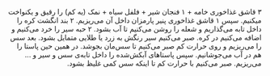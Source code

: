 <p style="direction:rtl">
۳ قاشق غذاخوری خامه + ۱ فنجان شیر + فلفل سیاه + نمک (یه کم) را رقیق و یکنواخت میکنیم. سپس ۱ قاشق غذاخوری پنیر پارمزان داخل آن می‌ریزیم.
۲ بند انگشت کره را داخل تابه می‌گذاریم و شعله را روشن می‌کنیم تا آب بشود.
۲ حبه سیر را خرد می‌کنیم و اضافه می‌کنیم در کره. صبر می‌کنیم سیر رنگش به زرد یا طلایی متمایل بشود. 
بعد سس را می‌ریزیم و روی حرارت کم صبر می‌کنیم تا سس‌مان بجوشد.
در همین حین پاستا را هم در آب می‌جوشانیم.
سپس پاستاهای آبکش‌شده را داخل تابه‌ی سس و سیر و ... می‌ریزیم. 
صبر می‌کنیم با حرارت کم تا اینکه سس کمی غلیظ بشود.
</p>